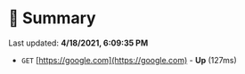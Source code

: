 # 📖 Summary
Last updated: **4/18/2021, 6:09:35 PM**

- `GET` [https://google.com](https://google.com) - **Up** (127ms)
